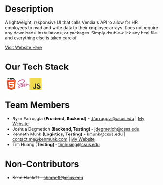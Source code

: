 # Description
A lightweight, responsive UI that calls Vendia's API to allow for HR employees to read and write data to their employee arrays. Does not require any downloads, installations, or packages. Simply double-click any html file and everything else is taken care of.

[Visit Website Here](https://halfhumanresources.github.io/)
# Our Tech Stack

<img align="left" alt="HTML5" width="40px" src="https://raw.githubusercontent.com/github/explore/80688e429a7d4ef2fca1e82350fe8e3517d3494d/topics/html/html.png" />
<img align="left" alt="Sass" width="40px" src="https://raw.githubusercontent.com/github/explore/80688e429a7d4ef2fca1e82350fe8e3517d3494d/topics/sass/sass.png" />
<img align="left" alt="JavaScript" width="40px" src="https://raw.githubusercontent.com/github/explore/80688e429a7d4ef2fca1e82350fe8e3517d3494d/topics/javascript/javascript.png" />
<br />
<br />

# Team Members
- Ryan Farruggia **(Frontend, Backend)** - rjfarruggia@csus.edu | [My Website](http://rjfar.com)
- Joshua Degmetich **(Backend, Testing)** - jdegmetich@csus.edu
- Kenneth Munk **(Logistics, Testing)** - kmunk@csus.edu | contact.me@kenmunk.com | [My Website](http://kenmunk.com)
- Tim Huang **(Testing)** - timhuang@csus.edu
# Non-Contributors
- ~~Sean Hackett - shackett@csus.edu~~
